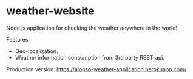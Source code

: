# weather-website

Node.js application for checking the weather anywhere in the world!

Features:
- Geo-localization.
- Weather information consumption from 3rd party REST-api.

Production version: https://alonso-weather-application.herokuapp.com/

